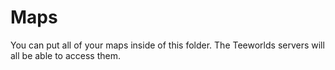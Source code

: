 # Maps


You can put all of your maps inside of this folder.
The Teeworlds servers will all be able to access them.